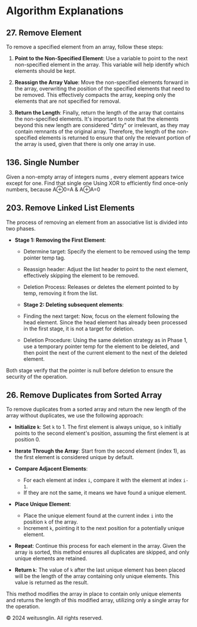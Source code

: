 # Algorithm Explanations

## 27. Remove Element

To remove a specified element from an array, follow these steps:

1. **Point to the Non-Specified Element**: Use a variable to point to the next non-specified element in the array. This variable will help identify which elements should be kept.

2. **Reassign the Array Value**: Move the non-specified elements forward in the array, overwriting the position of the specified elements that need to be removed. This effectively compacts the array, keeping only the elements that are not specified for removal.

3. **Return the Length**: Finally, return the length of the array that contains the non-specified elements. It's important to note that the elements beyond this new length are considered "dirty" or irrelevant, as they may contain remnants of the original array. Therefore, the length of the non-specified elements is returned to ensure that only the relevant portion of the array is used, given that there is only one array in use.

## 136. Single Number
Given a non-empty array of integers nums , every element appears twice except for one. Find that single one
Using XOR to efficiently find once-only numbers, because A⊕0=A & A⊕A=0

## 203. Remove Linked List Elements
The process of removing an element from an associative list is divided into two phases.

- **Stage 1: Removing the First Element**:
  - Determine target: Specify the element to be removed using the temp pointer temp tag.
  - Reassign header: Adjust the list header to point to the next element, effectively skipping the element to be removed.
  - Deletion Process: Releases or deletes the element pointed to by temp, removing it from the list.

  - **Stage 2: Deleting subsequent elements**:
  - Finding the next target: Now, focus on the element following the head element. Since the head element has already been processed in the first stage, it is not a target for deletion.
  -  Deletion Procedure: Using the same deletion strategy as in Phase 1, use a temporary pointer temp for the element to be deleted, and then point the next of the current element to the next of the deleted element.
 
Both stage verify that the pointer is null before deletion to ensure the security of the operation.
  
## 26. Remove Duplicates from Sorted Array

To remove duplicates from a sorted array and return the new length of the array without duplicates, we use the following approach:

- **Initialize `k`**: Set `k` to 1. The first element is always unique, so `k` initially points to the second element's position, assuming the first element is at position 0.

- **Iterate Through the Array**: Start from the second element (index 1), as the first element is considered unique by default.

- **Compare Adjacent Elements**:
  - For each element at index `i`, compare it with the element at index `i-1`.
  - If they are not the same, it means we have found a unique element.

- **Place Unique Element**:
  - Place the unique element found at the current index `i` into the position `k` of the array.
  - Increment `k`, pointing it to the next position for a potentially unique element.

- **Repeat**: Continue this process for each element in the array. Given the array is sorted, this method ensures all duplicates are skipped, and only unique elements are retained.

- **Return `k`**: The value of `k` after the last unique element has been placed will be the length of the array containing only unique elements. This value is returned as the result.

This method modifies the array in place to contain only unique elements and returns the length of this modified array, utilizing only a single array for the operation.

© 2024 weitusnglin. All rights reserved.
